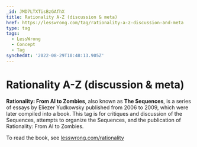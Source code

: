 ```yaml
---
_id: JMD7LTXTisBzGAfhX
title: Rationality A-Z (discussion & meta)
href: https://lesswrong.com/tag/rationality-a-z-discussion-and-meta
type: tag
tags:
  - LessWrong
  - Concept
  - Tag
synchedAt: '2022-08-29T10:48:13.905Z'
---
```

# Rationality A-Z (discussion & meta)

**Rationality: From AI to Zombies**, also known as **The Sequences**, is a series of essays by Eliezer Yudkowsky published from 2006 to 2009, which were later compiled into a book. This tag is for critiques and discussion of the Sequences, attempts to organize the Sequences, and the publication of Rationality: From AI to Zombies.

To read the book, see [lesswrong.com/rationality](https://lesswrong.com/rationality)